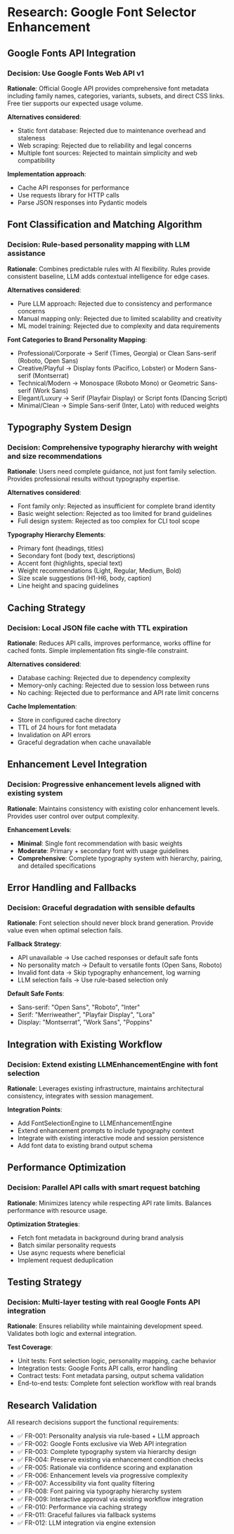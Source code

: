 # Research: Google Font Selector Enhancement

## Google Fonts API Integration

### Decision: Use Google Fonts Web API v1
**Rationale**: Official Google API provides comprehensive font metadata including family names, categories, variants, subsets, and direct CSS links. Free tier supports our expected usage volume.

**Alternatives considered**:
- Static font database: Rejected due to maintenance overhead and staleness
- Web scraping: Rejected due to reliability and legal concerns
- Multiple font sources: Rejected to maintain simplicity and web compatibility

**Implementation approach**:
- Cache API responses for performance
- Use requests library for HTTP calls
- Parse JSON responses into Pydantic models

## Font Classification and Matching Algorithm

### Decision: Rule-based personality mapping with LLM assistance
**Rationale**: Combines predictable rules with AI flexibility. Rules provide consistent baseline, LLM adds contextual intelligence for edge cases.

**Alternatives considered**:
- Pure LLM approach: Rejected due to consistency and performance concerns
- Manual mapping only: Rejected due to limited scalability and creativity
- ML model training: Rejected due to complexity and data requirements

**Font Categories to Brand Personality Mapping**:
- Professional/Corporate → Serif (Times, Georgia) or Clean Sans-serif (Roboto, Open Sans)
- Creative/Playful → Display fonts (Pacifico, Lobster) or Modern Sans-serif (Montserrat)
- Technical/Modern → Monospace (Roboto Mono) or Geometric Sans-serif (Work Sans)
- Elegant/Luxury → Serif (Playfair Display) or Script fonts (Dancing Script)
- Minimal/Clean → Simple Sans-serif (Inter, Lato) with reduced weights

## Typography System Design

### Decision: Comprehensive typography hierarchy with weight and size recommendations
**Rationale**: Users need complete guidance, not just font family selection. Provides professional results without typography expertise.

**Alternatives considered**:
- Font family only: Rejected as insufficient for complete brand identity
- Basic weight selection: Rejected as too limited for brand guidelines
- Full design system: Rejected as too complex for CLI tool scope

**Typography Hierarchy Elements**:
- Primary font (headings, titles)
- Secondary font (body text, descriptions)
- Accent font (highlights, special text)
- Weight recommendations (Light, Regular, Medium, Bold)
- Size scale suggestions (H1-H6, body, caption)
- Line height and spacing guidelines

## Caching Strategy

### Decision: Local JSON file cache with TTL expiration
**Rationale**: Reduces API calls, improves performance, works offline for cached fonts. Simple implementation fits single-file constraint.

**Alternatives considered**:
- Database caching: Rejected due to dependency complexity
- Memory-only caching: Rejected due to session loss between runs
- No caching: Rejected due to performance and API rate limit concerns

**Cache Implementation**:
- Store in configured cache directory
- TTL of 24 hours for font metadata
- Invalidation on API errors
- Graceful degradation when cache unavailable

## Enhancement Level Integration

### Decision: Progressive enhancement levels aligned with existing system
**Rationale**: Maintains consistency with existing color enhancement levels. Provides user control over output complexity.

**Enhancement Levels**:
- **Minimal**: Single font recommendation with basic weights
- **Moderate**: Primary + secondary font with usage guidelines
- **Comprehensive**: Complete typography system with hierarchy, pairing, and detailed specifications

## Error Handling and Fallbacks

### Decision: Graceful degradation with sensible defaults
**Rationale**: Font selection should never block brand generation. Provide value even when optimal selection fails.

**Fallback Strategy**:
- API unavailable → Use cached responses or default safe fonts
- No personality match → Default to versatile fonts (Open Sans, Roboto)
- Invalid font data → Skip typography enhancement, log warning
- LLM selection fails → Use rule-based selection only

**Default Safe Fonts**:
- Sans-serif: "Open Sans", "Roboto", "Inter"
- Serif: "Merriweather", "Playfair Display", "Lora"
- Display: "Montserrat", "Work Sans", "Poppins"

## Integration with Existing Workflow

### Decision: Extend existing LLMEnhancementEngine with font selection
**Rationale**: Leverages existing infrastructure, maintains architectural consistency, integrates with session management.

**Integration Points**:
- Add FontSelectionEngine to LLMEnhancementEngine
- Extend enhancement prompts to include typography context
- Integrate with existing interactive mode and session persistence
- Add font data to existing brand output schema

## Performance Optimization

### Decision: Parallel API calls with smart request batching
**Rationale**: Minimizes latency while respecting API rate limits. Balances performance with resource usage.

**Optimization Strategies**:
- Fetch font metadata in background during brand analysis
- Batch similar personality requests
- Use async requests where beneficial
- Implement request deduplication

## Testing Strategy

### Decision: Multi-layer testing with real Google Fonts API integration
**Rationale**: Ensures reliability while maintaining development speed. Validates both logic and external integration.

**Test Coverage**:
- Unit tests: Font selection logic, personality mapping, cache behavior
- Integration tests: Google Fonts API calls, error handling
- Contract tests: Font metadata parsing, output schema validation
- End-to-end tests: Complete font selection workflow with real brands

## Research Validation

All research decisions support the functional requirements:
- ✅ FR-001: Personality analysis via rule-based + LLM approach
- ✅ FR-002: Google Fonts exclusive via Web API integration
- ✅ FR-003: Complete typography system via hierarchy design
- ✅ FR-004: Preserve existing via enhancement condition checks
- ✅ FR-005: Rationale via confidence scoring and explanation
- ✅ FR-006: Enhancement levels via progressive complexity
- ✅ FR-007: Accessibility via font quality filtering
- ✅ FR-008: Font pairing via typography hierarchy system
- ✅ FR-009: Interactive approval via existing workflow integration
- ✅ FR-010: Performance via caching strategy
- ✅ FR-011: Graceful failures via fallback systems
- ✅ FR-012: LLM integration via engine extension